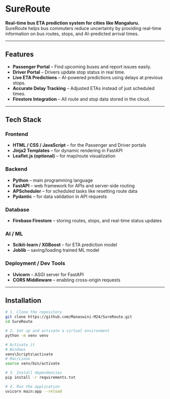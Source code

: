 # SureRoute

**Real-time bus ETA prediction system for cities like Mangaluru.**  
SureRoute helps bus commuters reduce uncertainty by providing real-time information on bus routes, stops, and AI-predicted arrival times.

---

## Features

- **Passenger Portal** – Find upcoming buses and report issues easily.  
- **Driver Portal** – Drivers update stop status in real time.  
- **Live ETA Predictions** – AI-powered predictions using delays at previous stops.  
- **Accurate Delay Tracking** – Adjusted ETAs instead of just scheduled times.  
- **Firestore Integration** – All route and stop data stored in the cloud.

---

## Tech Stack

### Frontend
- **HTML / CSS / JavaScript** – for the Passenger and Driver portals  
- **Jinja2 Templates** – for dynamic rendering in FastAPI  
- **Leaflet.js (optional)** – for map/route visualization  

### Backend
- **Python** – main programming language  
- **FastAPI** – web framework for APIs and server-side routing  
- **APScheduler** – for scheduled tasks like resetting route data  
- **Pydantic** – for data validation in API requests  

### Database
- **Firebase Firestore** – storing routes, stops, and real-time status updates  

### AI / ML
- **Scikit-learn / XGBoost** – for ETA prediction model  
- **Joblib** – saving/loading trained ML model  

### Deployment / Dev Tools
- **Uvicorn** – ASGI server for FastAPI  
- **CORS Middleware** – enabling cross-origin requests  

---

## Installation

```bash
# 1. Clone the repository
git clone https://github.com/Manaswini-M24/SureRoute.git
cd SureRoute

# 2. Set up and activate a virtual environment
python -m venv venv

# Activate it
# Windows
venv\Scripts\activate
# Mac/Linux
source venv/bin/activate

# 3. Install dependencies
pip install -r requirements.txt

# 4. Run the application
uvicorn main:app --reload
